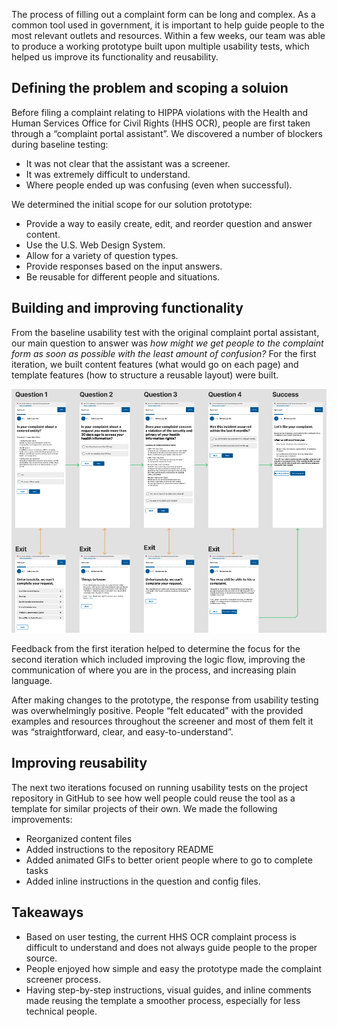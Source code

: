 The process of filling out a complaint form can be long and complex. As a common tool used in government, it is important to help guide people to the most relevant outlets and resources. Within a few weeks, our team was able to produce a working prototype built upon multiple usability tests, which helped us improve its functionality and reusability.
 
## Defining the problem and scoping a soluion

Before filing a complaint relating to HIPPA violations with the Health and Human Services Office for Civil Rights (HHS OCR), people are first taken through a “complaint portal assistant”. We discovered a number of blockers during baseline testing:

- It was not clear that the assistant was a screener.
- It was extremely difficult to understand.
- Where people ended up was confusing (even when successful). 

We determined the initial scope for our solution prototype:
- Provide a way to easily create, edit, and reorder question and answer content. 
- Use the U.S. Web Design System.
- Allow for a variety of question types.
- Provide responses based on the input answers.
- Be reusable for different people and situations.

## Building and improving functionality

From the baseline usability test with the original complaint portal assistant, our main question to answer was *how might we get people to the complaint form as soon as possible with the least amount of confusion?* For the first iteration, we built content features (what would go on each page) and template features (how to structure a reusable layout) were built.

![Screencast of multiple wireframes drafted for a complaint screener form.](https://github.com/Bixal/rapid-response-team/blob/main/assets/img/screener-form-flow.png)

Feedback from the first iteration helped to determine the focus for the second iteration which included improving the logic flow, improving the communication of where you are in the process, and increasing plain language.

After making changes to the prototype, the response from usability testing was overwhelmingly positive. People “felt educated” with the provided examples and resources throughout the screener and most of them felt it was “straightforward, clear, and easy-to-understand”. 

## Improving reusability

The next two iterations focused on running usability tests on the project repository in GitHub to see how well people could reuse the tool as a template for similar projects of their own. We made the following improvements:

- Reorganized content files
- Added instructions to the repository README
- Added animated GIFs to better orient people where to go to complete tasks
- Added inline instructions in the question and config files.

## Takeaways

- Based on user testing, the current HHS OCR complaint process is difficult to understand and does not always guide people to the proper source.
- People enjoyed how simple and easy the prototype made the complaint screener process.
- Having step-by-step instructions, visual guides, and inline comments made reusing the template a smoother process, especially for less technical people.